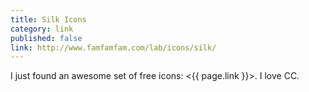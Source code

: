```yaml
---
title: Silk Icons
category: link
published: false
link: http://www.famfamfam.com/lab/icons/silk/
---
```


I just found an awesome set of free icons:
<{{ page.link }}>. I love CC.
